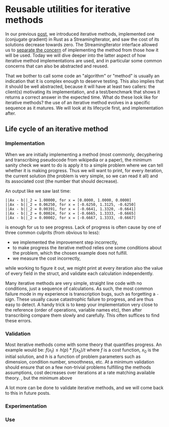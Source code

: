 # Reusable utilities for iterative methods

In our previous [post](iterative_methods_part_1.md), we introduced
iterative methods, implemented one (conjugate gradient) in Rust as a
StreamingIterator, and saw the cost of its solutions decrease towards
zero. The StreamingIterator interface allowed us to [separate the
concern](https://en.wikipedia.org/wiki/Separation_of_concerns) of
implementing the method from those how it will be used. Today we will
dive deeper into the latter aspect of how iterative method
implementations are used, and in particular some common concerns that
can also be abstracted and reused.

That we bother to call some code an "algorithm" or "method" is usually
an indication that it is complex enough to deserve testing. This also
implies that it should be well abstracted, because it will have at
least two callers: the client(s) motivating its implementation, and a
test/benchmark that shows it returns a correct answer in the expected
time. What do these look like for iterative methods? the use of an
iterative method evolves in a specific sequence as it matures. We will
look at its lifecycle first, and implementation after.

## Life cycle of an iterative method

### Implementation

When we are initially implementing a method (most commonly,
decyphering and transcribing pseudocode from wikipedia or a paper),
the minimum sanity check we want to do is apply it to a simple problem
where we can tell whether it is making progress. Thus we will want to
print, for every iteration, the current solution (the problem is very
simple, so we can read it all) and its associated cost (the number
that should decrease).

An output like we saw last time:
```
||Ax - b||_2 = 1.00000, for x = [0.0000, 1.0000, 0.0000]
||Ax - b||_2 = 0.06250, for x = [-0.6250, 1.3125, -0.6250]
||Ax - b||_2 = 0.00391, for x = [-0.6641, 1.3320, -0.6641]
||Ax - b||_2 = 0.00024, for x = [-0.6665, 1.3333, -0.6665]
||Ax - b||_2 = 0.00002, for x = [-0.6667, 1.3333, -0.6667] 
```

is enough for us to see progress. Lack of progress is often cause by
one of three common culprits (from obvious to less):

- we implemented the improvement step incorrectly,
- to make progress the iterative method relies one some conditions
  about the problem, which the chosen example does not fulfill. 
- we measure the cost incorrectly,

while working to figure it out, we might print at every iteration also
the value of every field in the struct, and validate each calculation
independently. 

Many iterative methods are very simple, straight line code with no
conditions, just a sequence of calculations. As such, the most common
failure mode in my experience is transcription bugs, such as
forgetting a `-` sign. These usually cause catastrophic failure to
progress, and are thus easy to detect. A handy trick is to keep your
implementation very close to the reference (order of operations,
variable names etc), then after transcribing compare them slowly and
carefully. This often suffices to find these errors.

### Validation

Most iterative methods come with some theory that quantifies
progress. An example would be: $f(x_t) \le h(p)*f(x_0)/t$ where $f$ is
a cost function, $x_0$ is the initial solution, and $h$ is a function
of problem parameters such as dimension, condition number, smoothness,
etc. At a minimum validation should ensure that on a few non-trivial
problems fulfilling the methods assumptions, cost decreases over
iterations at a rate matching available theory. , but the
minimum above



A lot more can be done to validate iterative methods, and we will come
back to this in future posts.

### Experimentation



### Use

